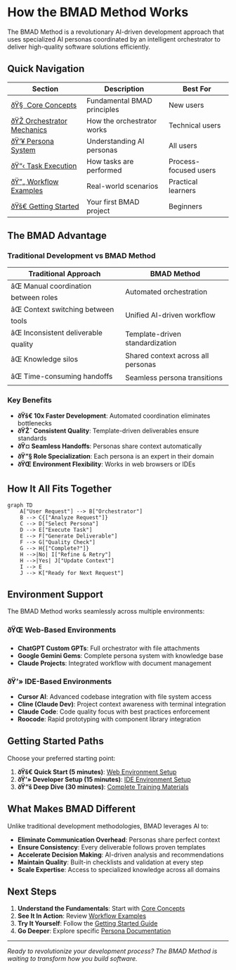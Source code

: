 ﻿# How the BMAD Method Works

The BMAD Method is a revolutionary AI-driven development approach that uses specialized AI personas coordinated by an intelligent orchestrator to deliver high-quality software solutions efficiently.

## Quick Navigation

| Section | Description | Best For |
|---------|-------------|----------|
| [ðŸ§  Core Concepts](core-concepts.md) | Fundamental BMAD principles | New users |
| [ðŸŽ­ Orchestrator Mechanics](orchestrator-mechanics.md) | How the orchestrator works | Technical users |
| [ðŸ‘¥ Persona System](persona-system.md) | Understanding AI personas | All users |
| [ðŸ“‹ Task Execution](task-execution.md) | How tasks are performed | Process-focused users |
| [ðŸ”„ Workflow Examples](workflow-examples.md) | Real-world scenarios | Practical learners |
| [ðŸš€ Getting Started](getting-started.md) | Your first BMAD project | Beginners |

## The BMAD Advantage

### Traditional Development vs BMAD Method

| Traditional Approach | BMAD Method |
|---------------------|-------------|
| âŒ Manual coordination between roles | Automated orchestration |
| âŒ Context switching between tools | Unified AI-driven workflow |
| âŒ Inconsistent deliverable quality | Template-driven standardization |
| âŒ Knowledge silos | Shared context across all personas |
| âŒ Time-consuming handoffs | Seamless persona transitions |

### Key Benefits

- **ðŸš€ 10x Faster Development**: Automated coordination eliminates bottlenecks
- **ðŸŽ¯ Consistent Quality**: Template-driven deliverables ensure standards
- **ðŸ¤ Seamless Handoffs**: Personas share context automatically
- **ðŸ”§ Role Specialization**: Each persona is an expert in their domain
- **ðŸŒ Environment Flexibility**: Works in web browsers or IDEs

## How It All Fits Together

```mermaid title="BMAD Method Overview" type="diagram"
graph TD
    A["User Request"] --> B["Orchestrator"]
    B --> C{["Analyze Request"]}
    C --> D["Select Persona"]
    D --> E["Execute Task"]
    E --> F["Generate Deliverable"]
    F --> G["Quality Check"]
    G --> H{["Complete?"]}
    H -->|No| I["Refine & Retry"]
    H -->|Yes| J["Update Context"]
    I --> E
    J --> K["Ready for Next Request"]
```

## Environment Support

The BMAD Method works seamlessly across multiple environments:

### ðŸŒ Web-Based Environments
- **ChatGPT Custom GPTs**: Full orchestrator with file attachments
- **Google Gemini Gems**: Complete persona system with knowledge base
- **Claude Projects**: Integrated workflow with document management

### ðŸ’» IDE-Based Environments  
- **Cursor AI**: Advanced codebase integration with file system access
- **Cline (Claude Dev)**: Project context awareness with terminal integration
- **Claude Code**: Code quality focus with best practices enforcement
- **Roocode**: Rapid prototyping with component library integration

## Getting Started Paths

Choose your preferred starting point:

1. **ðŸš€ Quick Start (5 minutes)**: [Web Environment Setup](../quick-start-guides/web-environment-quickstart.md)
2. **ðŸ’» Developer Setup (15 minutes)**: [IDE Environment Setup](../quick-start-guides/ide-environment-quickstart.md)
3. **ðŸ“š Deep Dive (30 minutes)**: [Complete Training Materials](../training/using-v0-ux-ui-architect.md)

## What Makes BMAD Different

Unlike traditional development methodologies, BMAD leverages AI to:

- **Eliminate Communication Overhead**: Personas share perfect context
- **Ensure Consistency**: Every deliverable follows proven templates
- **Accelerate Decision Making**: AI-driven analysis and recommendations
- **Maintain Quality**: Built-in checklists and validation at every step
- **Scale Expertise**: Access to specialized knowledge across all domains

## Next Steps

1. **Understand the Fundamentals**: Start with [Core Concepts](core-concepts.md)
2. **See It In Action**: Review [Workflow Examples](workflow-examples.md)
3. **Try It Yourself**: Follow the [Getting Started Guide](getting-started.md)
4. **Go Deeper**: Explore specific [Persona Documentation](../v0-ux-ui-architect-user-guide.md)

---

*Ready to revolutionize your development process? The BMAD Method is waiting to transform how you build software.*
